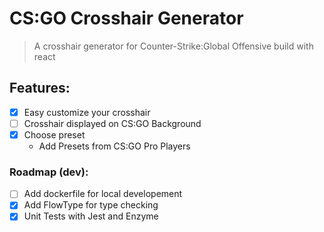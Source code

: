 # CS:GO Crosshair Generator

> A crosshair generator for Counter-Strike:Global Offensive build with react

## Features:
- [x] Easy customize your crosshair
- [ ] Crosshair displayed on CS:GO Background
- [x] Choose preset
  - Add Presets from CS:GO Pro Players

### Roadmap (dev):
- [ ] Add dockerfile for local developement
- [x] Add FlowType for type checking
- [x] Unit Tests with Jest and Enzyme
